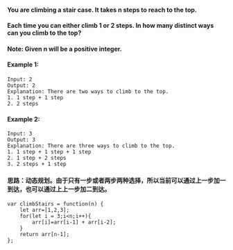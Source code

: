 #### You are climbing a stair case. It takes n steps to reach to the top.

#### Each time you can either climb 1 or 2 steps. In how many distinct ways can you climb to the top?

#### Note: Given n will be a positive integer.

#### Example 1:

```
Input: 2
Output: 2
Explanation: There are two ways to climb to the top.
1. 1 step + 1 step
2. 2 steps
```
#### Example 2:

```
Input: 3
Output: 3
Explanation: There are three ways to climb to the top.
1. 1 step + 1 step + 1 step
2. 1 step + 2 steps
3. 2 steps + 1 step
```
#### 思路：动态规划。由于只有一步或者两步两种选择，所以当前可以通过上一步加一到达，也可以通过上上一步加二到达。

```
var climbStairs = function(n) {
    let arr=[1,2,3];
    for(let i = 3;i<n;i++){
        arr[i]=arr[i-1] + arr[i-2];
    }
    return arr[n-1];
};
```

